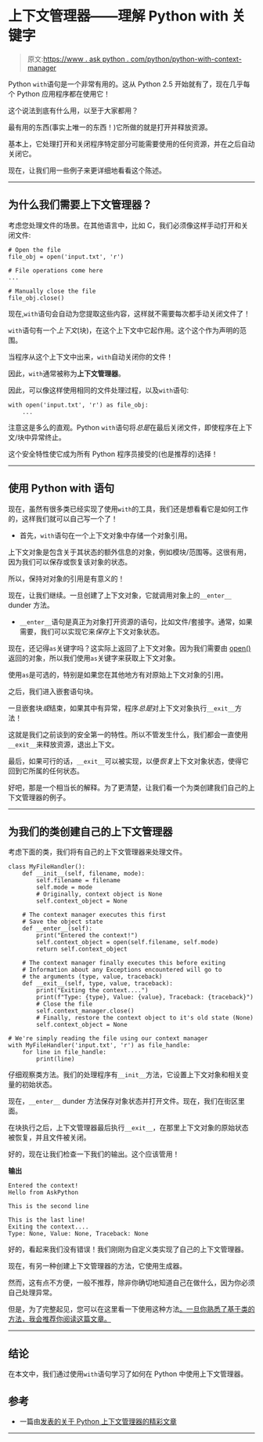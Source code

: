 # 上下文管理器——理解 Python with 关键字

> 原文:[https://www . ask python . com/python/python-with-context-manager](https://www.askpython.com/python/python-with-context-managers)

Python `with`语句是一个非常有用的。这从 Python 2.5 开始就有了，现在几乎每个 Python 应用程序都在使用它！

这个说法到底有什么用，以至于大家都用？

最有用的东西(事实上唯一的东西！)它所做的就是打开并释放资源。

基本上，它处理打开和关闭程序特定部分可能需要使用的任何资源，并在之后自动关闭它。

现在，让我们用一些例子来更详细地看看这个陈述。

* * *

## 为什么我们需要上下文管理器？

考虑您处理文件的场景。在其他语言中，比如 C，我们必须像这样手动打开和关闭文件:

```
# Open the file
file_obj = open('input.txt', 'r')

# File operations come here
...

# Manually close the file
file_obj.close()

```

现在,`with`语句会自动为您提取这些内容，这样就不需要每次都手动关闭文件了！

`with`语句有一个*上下文*(块)，在这个上下文中它起作用。这个这个作为声明的范围。

当程序从这个上下文中出来，`with`自动关闭你的文件！

因此，`with`通常被称为**上下文管理器**。

因此，可以像这样使用相同的文件处理过程，以及`with`语句:

```
with open('input.txt', 'r') as file_obj:
    ...

```

注意这是多么的直观。Python `with`语句将*总是*在最后关闭文件，即使程序在上下文/块中异常终止。

这个安全特性使它成为所有 Python 程序员接受的(也是推荐的)选择！

* * *

## 使用 Python with 语句

现在，虽然有很多类已经实现了使用`with`的工具，我们还是想看看它是如何工作的，这样我们就可以自己写一个了！

*   首先，`with`语句在一个上下文对象中存储一个对象引用。

上下文对象是包含关于其状态的额外信息的对象，例如模块/范围等。这很有用，因为我们可以保存或恢复该对象的状态。

所以，保持对对象的引用是有意义的！

现在，让我们继续。一旦创建了上下文对象，它就调用对象上的`__enter__` dunder 方法。

*   `__enter__`语句是真正为对象打开资源的语句，比如文件/套接字。通常，如果需要，我们可以实现它来*保存*上下文对象状态。

现在，还记得`as`关键字吗？这实际上返回了上下文对象。因为我们需要由 [open()](https://www.askpython.com/python/built-in-methods/python-open-method) 返回的对象，所以我们使用`as`关键字来获取上下文对象。

使用`as`是可选的，特别是如果您在其他地方有对原始上下文对象的引用。

之后，我们进入嵌套语句块。

一旦嵌套块*或*结束，如果其中有异常，程序*总是*对上下文对象执行`__exit__`方法！

这就是我们之前谈到的安全第一的特性。所以不管发生什么，我们都会一直使用`__exit__`来释放资源，退出上下文。

最后，如果可行的话，`__exit__`可以被实现，以便*恢复*上下文对象状态，使得它回到它所属的任何状态。

好吧，那是一个相当长的解释。为了更清楚，让我们看一个为类创建我们自己的上下文管理器的例子。

* * *

## 为我们的类创建自己的上下文管理器

考虑下面的类，我们将有自己的上下文管理器来处理文件。

```
class MyFileHandler():
    def __init__(self, filename, mode):
        self.filename = filename
        self.mode = mode
        # Originally, context object is None
        self.context_object = None

    # The context manager executes this first
    # Save the object state
    def __enter__(self):
        print("Entered the context!")
        self.context_object = open(self.filename, self.mode)
        return self.context_object

    # The context manager finally executes this before exiting
    # Information about any Exceptions encountered will go to
    # the arguments (type, value, traceback)
    def __exit__(self, type, value, traceback):
        print("Exiting the context....")
        print(f"Type: {type}, Value: {value}, Traceback: {traceback}")
        # Close the file
        self.context_manager.close()
        # Finally, restore the context object to it's old state (None)
        self.context_object = None

# We're simply reading the file using our context manager
with MyFileHandler('input.txt', 'r') as file_handle:
    for line in file_handle:
        print(line)

```

仔细观察类方法。我们的处理程序有`__init__`方法，它设置上下文对象和相关变量的初始状态。

现在，`__enter__` dunder 方法保存对象状态并打开文件。现在，我们在街区里面。

在块执行之后，上下文管理器最后执行`__exit__`，在那里上下文对象的原始状态被恢复，并且文件被关闭。

好的，现在让我们检查一下我们的输出。这个应该管用！

**输出**

```
Entered the context!
Hello from AskPython

This is the second line

This is the last line!
Exiting the context....
Type: None, Value: None, Traceback: None

```

好的，看起来我们没有错误！我们刚刚为自定义类实现了自己的上下文管理器。

现在，有另一种创建上下文管理器的方法，它使用生成器。

然而，这有点不方便，一般不推荐，除非你确切地知道自己在做什么，因为你必须自己处理异常。

但是，为了完整起见，您可以在这里看一下使用这种方法[。一旦你熟悉了基于类的方法，我会推荐你阅读这篇文章。](https://preshing.com/20110920/the-python-with-statement-by-example/)

* * *

## 结论

在本文中，我们通过使用`with`语句学习了如何在 Python 中使用上下文管理器。

## 参考

*   一篇由[发表的关于 Python 上下文管理器的精彩文章](https://preshing.com/20110920/the-python-with-statement-by-example/)

* * *